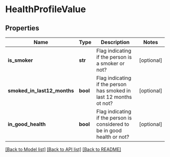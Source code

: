 # HealthProfileValue

## Properties
Name | Type | Description | Notes
------------ | ------------- | ------------- | -------------
**is_smoker** | **str** | Flag indicating if the person is a smoker or not? | [optional] 
**smoked_in_last12_months** | **bool** | Flag indicating if the person has smoked in last 12 months ot not? | [optional] 
**in_good_health** | **bool** | Flag indicating if the person is considered to be in good health or not? | [optional] 

[[Back to Model list]](../README.md#documentation-for-models) [[Back to API list]](../README.md#documentation-for-api-endpoints) [[Back to README]](../README.md)

